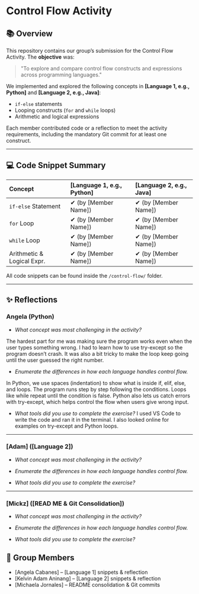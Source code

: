 # Control Flow Activity

## 📚 Overview
This repository contains our group’s submission for the Control Flow Activity. The **objective** was:
> "To explore and compare control flow constructs and expressions across programming languages."

We implemented and explored the following concepts in **[Language 1, e.g., Python]** and **[Language 2, e.g., Java]**:

- `if-else` statements
- Looping constructs (`for` and `while` loops)
- Arithmetic and logical expressions

Each member contributed code or a reflection to meet the activity requirements, including the mandatory Git commit for at least one construct.

---

## 💻 Code Snippet Summary

| Concept | [Language 1, e.g., Python] | [Language 2, e.g., Java] |
|:--------------------------|:------------------------------|:---------------------------|
| `if-else` Statement | ✔ (by [Member Name]) | ✔ (by [Member Name]) |
| `for` Loop | ✔ (by [Member Name]) | ✔ (by [Member Name]) |
| `while` Loop | ✔ (by [Member Name]) | ✔ (by [Member Name]) |
| Arithmetic & Logical Expr. | ✔ (by [Member Name]) | ✔ (by [Member Name]) |

All code snippets can be found inside the `/control-flow/` folder.

---

## ✨ Reflections

### Angela (Python)

* *What concept was most challenging in the activity?*

The hardest part for me was making sure the program works even when the user types something wrong. I had to learn how to use try-except so the program doesn’t crash. It was also a bit tricky to make the loop keep going until the user guessed the right number.

* *Enumerate the differences in how each language handles control flow.*

In Python, we use spaces (indentation) to show what is inside if, elif, else, and loops. The program runs step by step following the conditions. Loops like while repeat until the condition is false. Python also lets us catch errors with try-except, which helps control the flow when users give wrong input.

* *What tools did you use to complete the exercise?*
I used VS Code to write the code and ran it in the terminal. I also looked online for examples on try-except and Python loops.
---

### [Adam] ([Language 2])


* *What concept was most challenging in the activity?*


* *Enumerate the differences in how each language handles control flow.*


* *What tools did you use to complete the exercise?*

---

### [Mickz] ([READ ME & Git Consolidation])


* *What concept was most challenging in the activity?*


* *Enumerate the differences in how each language handles control flow.*


* *What tools did you use to complete the exercise?*


## 👥 Group Members
- [Angela Cabanes] – [Language 1] snippets & reflection
- [Kelvin Adam Aninang] – [Language 2] snippets & reflection
- [Michaela Jornales] – README consolidation & Git commits
